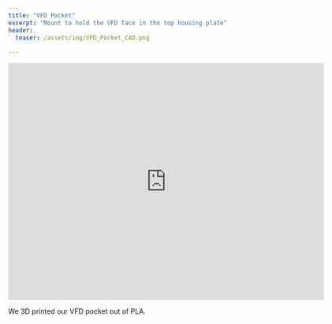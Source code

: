 ```yaml
---
title: "VFD Pocket"
excerpt: "Mount to hold the VFD face in the top housing plate"
header:
  teaser: /assets/img/VFD_Pocket_CAD.png
  
---
```


<iframe src="https://myhub.autodesk360.com/ue2fbee0b/shares/public/SH512d4QTec90decfa6e464dbf78a24b7a3a?mode=embed" width="640" height="480" allowfullscreen="true" webkitallowfullscreen="true" mozallowfullscreen="true"  frameborder="0"></iframe>

We 3D printed our VFD pocket out of PLA. 
